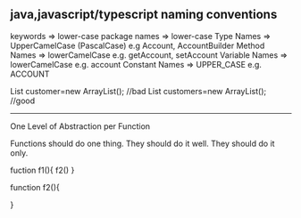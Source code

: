 


java,javascript/typescript naming conventions
---------------------------------------------

keywords => lower-case
package names => lower-case
Type Names => UpperCamelCase (PascalCase)  e.g Account, AccountBuilder
Method Names => lowerCamelCase e.g. getAccount, setAccount
Variable Names => lowerCamelCase e.g. account
Constant Names => UPPER_CASE e.g. ACCOUNT




List<Customer> customer=new ArrayList<Customer>(); //bad
List<Customer> customers=new ArrayList<Customer>(); //good



---------------------------------------------------

One Level of Abstraction per Function

Functions should do one thing. They should do it well. They should do it only.




fuction f1(){
    f2()
}

function f2(){
    
}